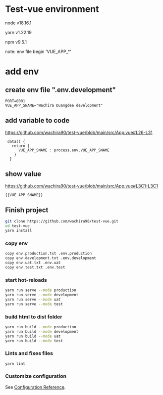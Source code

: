 # Test-vue environment

node v18.16.1

yarn v1.22.19

npm v9.5.1

note: env file begin 'VUE_APP_*'

# add env

## create env file ".env.development"

```
PORT=8001
VUE_APP_SNAME="Wachira Duangdee development"
```

## add variable to code

https://github.com/wachira90/test-vue/blob/main/src/App.vue#L26-L31

```vue
 data() {
   return {
      VUE_APP_SNAME : process.env.VUE_APP_SNAME
    }
  }
```

## show value

https://github.com/wachira90/test-vue/blob/main/src/App.vue#L3C1-L3C1

```
{{VUE_APP_SNAME}}
```

## Finish project

```sh
git clone https://github.com/wachira90/test-vue.git
cd test-vue
yarn install
```

### copy env

```sh
copy env.production.txt .env.production
copy env.development.txt .env.development
copy env.uat.txt .env.uat
copy env.test.txt .env.test
```

### start hot-reloads

```sh
yarn run serve --mode production
yarn run serve --mode development
yarn run serve --mode uat
yarn run serve --mode test
```

### build html to dist folder

```sh
yarn run build --mode production
yarn run build --mode development
yarn run build --mode uat
yarn run build --mode test
```

### Lints and fixes files

```sh
yarn lint
```

### Customize configuration

See [Configuration Reference](https://cli.vuejs.org/config/).



